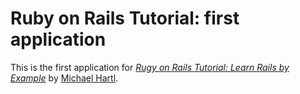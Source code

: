 # Ruby on Rails Tutorial: first application

This is the first application for
[*Rugy on Rails Tutorial: Learn Rails by Example*](http://railstutorial.org/)
by [Michael Hartl](http://michaelhartl.com/).
